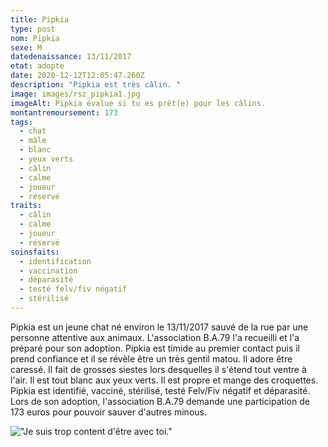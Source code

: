 ```yaml
---
title: Pipkia
type: post
nom: Pipkia
sexe: M
datedenaissance: 13/11/2017
etat: adopte
date: 2020-12-12T12:05:47.260Z
description: "Pipkia est très câlin. "
image: images/rsz_pipkia1.jpg
imageAlt: Pipkia évalue si tu es prêt(e) pour les câlins.
montantremoursement: 173
tags:
  - chat
  - mâle
  - blanc
  - yeux verts
  - câlin
  - calme
  - joueur
  - réservé
traits:
  - câlin
  - calme
  - joueur
  - réservé
soinsfaits:
  - identification
  - vaccination
  - déparasité
  - testé felv/fiv négatif
  - stérilisé
---
```

Pipkia est un jeune chat né environ le 13/11/2017 sauvé de la rue par une personne attentive aux animaux. L'association B.A.79 l'a recueilli et l'a préparé pour son adoption. Pipkia est timide au premier contact puis il prend confiance et il se révèle être un très gentil matou. Il adore être caressé. Il fait de grosses siestes lors desquelles il s'étend tout ventre à l'air. Il est tout blanc aux yeux verts. Il est propre et mange des croquettes. Pipkia est identifié, vacciné, stérilisé, testé Felv/Fiv négatif et déparasité. Lors de son adoption, l'association B.A.79 demande une participation de 173 euros pour pouvoir sauver d'autres minous.

![](images/rsz_pipkia2.jpg "\"Je suis trop content d'être avec toi.\"")